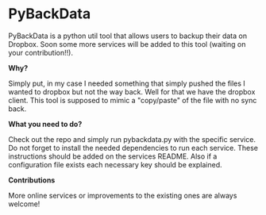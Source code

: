 PyBackData
==========

PyBackData is a python util tool that allows users to backup their data on Dropbox. Soon some more services will
be added to this tool (waiting on your contribution!!).

**Why?**

Simply put, in my case I needed something that simply pushed the files I wanted to dropbox but not the way back.
Well for that we have the dropbox client. This tool is supposed to mimic a "copy/paste" of the file with no sync back.

**What you need to do?**

Check out the repo and simply run pybackdata.py with the specific service. Do not forget to install the needed dependencies to run each
service. These instructions should be added on the services README. Also if a configuration file exists each necessary 
key should be explained.

**Contributions**

More online services or improvements to the existing ones are always welcome!
